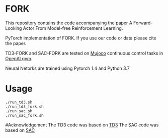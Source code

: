 # FORK
This repository contains the code accompanying the paper A Forward-Looking Actor From Model-free Reinforcement Learning.

PyTorch implementation of FORK. If you use our code or data please cite the paper.

TD3-FORK and SAC-FORK are tested on [Mujoco](http://www.mujoco.org/) continuous control tasks in [OpenAI gym](https://gym.openai.com/). 

Neural Netorks are trained using Pytorch 1.4 and Python 3.7

# Usage
```
./run_td3.sh
./run_td3_fork.sh
./run_sac.sh
./run_sac_fork.sh
```



#Acknowledgement
The TD3 code was based on [TD3](https://github.com/sfujim/TD3)
The SAC code was based on [SAC](https://github.com/denisyarats/pytorch_sac)
